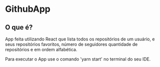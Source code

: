 # GithubApp


## O que é?

App feita utilizando React que lista todos os repositórios de um usuário, e seus repositórios favoritos, número de seguidores quantidade de repositórios e em ordem alfabética.

Para executar o App use o comando 'yarn start' no terminal do seu IDE.